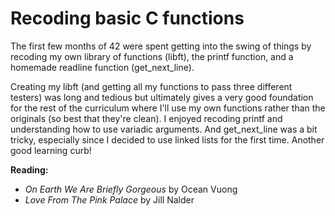 # Recoding basic C functions

The first few months of 42 were spent getting into the swing of things by recoding my own library of functions (libft), the printf function, and a homemade readline function (get_next_line).

Creating my libft (and getting all my functions to pass three different testers) was long and tedious but ultimately gives a very good foundation for the rest of the curriculum where I'll use my own functions rather than the originals (so best that they're clean).
I enjoyed recoding printf and understanding how to use variadic arguments. And get_next_line was a bit tricky, especially since I decided to use linked lists for the first time. Another good learning curb!

**Reading:**
- _On Earth We Are Briefly Gorgeous_ by Ocean Vuong
- _Love From The Pink Palace_ by Jill Nalder
